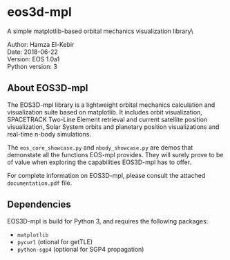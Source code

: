 # eos3d-mpl
A simple matplotlib-based orbital mechanics visualization library\

Author: Hamza El-Kebir\
Date: 2018-06-22\
Version: EOS 1.0a1\
Python version: 3

## About EOS3D-mpl
The EOS3D-mpl library is a lightweight orbital mechanics calculation and visualization suite based on matplotlib.
It includes orbit visualization, SPACETRACK Two-Line Element retrieval and current satellite position visualization,
Solar System orbits and planetary position visualizations and real-time n-body simulations.

The ``eos_core_showcase.py`` and ``nbody_showcase.py`` are demos that demonstate all the functions EOS-mpl provides.
They will surely prove to be of value when exploring the capabilities EOS3D-mpl has to offer.

For complete information on EOS3D-mpl, please consult the attached ``documentation.pdf`` file.

## Dependencies
EOS3D-mpl is build for Python 3, and requires the following packages:

+ ``matplotlib``
+ ``pycurl`` (otional for getTLE)
+ ``python-sgp4`` (optional for SGP4 propagation)
